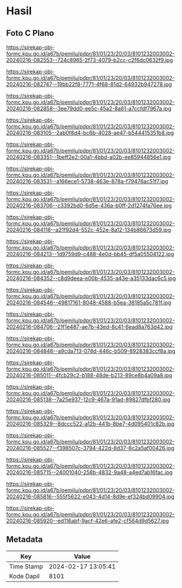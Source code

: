 # Hasil

## Foto C Plano

https://sirekap-obj-formc.kpu.go.id/a67b/pemilu/pdpr/81/01/23/20/03/8101232003002-20240216-082553--724c8965-2f73-4079-b2cc-c2f6dc0632f9.jpg

https://sirekap-obj-formc.kpu.go.id/a67b/pemilu/pdpr/81/01/23/20/03/8101232003002-20240216-082747--19bb22f8-7771-4f68-81d2-64932b947278.jpg

https://sirekap-obj-formc.kpu.go.id/a67b/pemilu/pdpr/81/01/23/20/03/8101232003002-20240216-082858--3ee79dd0-ee5c-45a2-8a61-a7ccfdf7967a.jpg

https://sirekap-obj-formc.kpu.go.id/a67b/pemilu/pdpr/81/01/23/20/03/8101232003002-20240216-083105--2ab0f8d4-bc6b-4028-ae47-b544415351b8.jpg

https://sirekap-obj-formc.kpu.go.id/a67b/pemilu/pdpr/81/01/23/20/03/8101232003002-20240216-083351--1beff2e2-00a1-4bbd-a02b-ee85944856e1.jpg

https://sirekap-obj-formc.kpu.go.id/a67b/pemilu/pdpr/81/01/23/20/03/8101232003002-20240216-083531--a166ece1-5738-463e-878a-f79476ac51f7.jpg

https://sirekap-obj-formc.kpu.go.id/a67b/pemilu/pdpr/81/01/23/20/03/8101232003002-20240216-083706--c3392bd0-6d5e-436a-b0ff-2d1274fa76ee.jpg

https://sirekap-obj-formc.kpu.go.id/a67b/pemilu/pdpr/81/01/23/20/03/8101232003002-20240216-084118--a21f92d4-552c-452e-8a12-134b86673d59.jpg

https://sirekap-obj-formc.kpu.go.id/a67b/pemilu/pdpr/81/01/23/20/03/8101232003002-20240216-084213--1d9759d9-c488-4e0d-bb45-df5a05504122.jpg

https://sirekap-obj-formc.kpu.go.id/a67b/pemilu/pdpr/81/01/23/20/03/8101232003002-20240216-084352--c8d9deea-e00b-4535-a43e-a35133dac6c5.jpg

https://sirekap-obj-formc.kpu.go.id/a67b/pemilu/pdpr/81/01/23/20/03/8101232003002-20240216-084546--49817161-8048-4588-b5ea-38185a5c781f.jpg

https://sirekap-obj-formc.kpu.go.id/a67b/pemilu/pdpr/81/01/23/20/03/8101232003002-20240216-084706--21f1e487-ae7b-43ed-8c41-6ead8a763d42.jpg

https://sirekap-obj-formc.kpu.go.id/a67b/pemilu/pdpr/81/01/23/20/03/8101232003002-20240216-084846--a9cda713-078d-446c-b509-8928383ccf8a.jpg

https://sirekap-obj-formc.kpu.go.id/a67b/pemilu/pdpr/81/01/23/20/03/8101232003002-20240216-085011--4fcb29c2-b188-48de-b213-89ce8b4a09a8.jpg

https://sirekap-obj-formc.kpu.go.id/a67b/pemilu/pdpr/81/01/23/20/03/8101232003002-20240216-085138--7a25e937-12c9-467a-91ad-89827dfbf280.jpg

https://sirekap-obj-formc.kpu.go.id/a67b/pemilu/pdpr/81/01/23/20/03/8101232003002-20240216-085329--8dccc522-a12b-441b-8be7-4d095401c82b.jpg

https://sirekap-obj-formc.kpu.go.id/a67b/pemilu/pdpr/81/01/23/20/03/8101232003002-20240216-085527--f398507c-3794-422d-8d37-6c2a5af00426.jpg

https://sirekap-obj-formc.kpu.go.id/a67b/pemilu/pdpr/81/01/23/20/03/8101232003002-20240216-085715--24001040-258b-4832-9a48-a4ed7ab16fac.jpg

https://sirekap-obj-formc.kpu.go.id/a67b/pemilu/pdpr/81/01/23/20/03/8101232003002-20240216-085816--555f5622-e043-4d14-8d9e-ef324bd09904.jpg

https://sirekap-obj-formc.kpu.go.id/a67b/pemilu/pdpr/81/01/23/20/03/8101232003002-20240216-085920--ed116abf-9acf-42e6-afe2-cf564d9d5627.jpg


## Metadata

| Key        | Value               |
| ---------- | ------------------- |
| Time Stamp | 2024-02-17 13:05:41 |
| Kode Dapil | 8101                |




